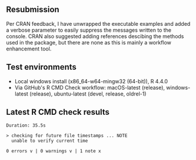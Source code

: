 ## Resubmission

Per CRAN feedback, I have unwrapped the executable examples and added a verbose parameter to easily suppress the messages written to the console. CRAN also suggested adding references descibing the methods used in the package, but there are none as this is mainly a workflow enhancement tool.


## Test environments

-   Local windows install (x86_64-w64-mingw32 (64-bit)), R 4.4.0
-   Via GitHub's R CMD Check workflow: macOS-latest (release), windows-latest (release), ubuntu-latest (devel, release, oldrel-1)


## Latest R CMD check results

```         
Duration: 35.5s

> checking for future file timestamps ... NOTE
  unable to verify current time

0 errors v | 0 warnings v | 1 note x
```
